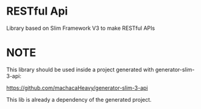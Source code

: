 # RESTful Api 

Library based on Slim Framework V3 to make RESTful APIs

# NOTE
This library should be used inside a project generated with generator-slim-3-api:

https://github.com/machacaHeavy/generator-slim-3-api

This lib is already a dependency of the generated project.

